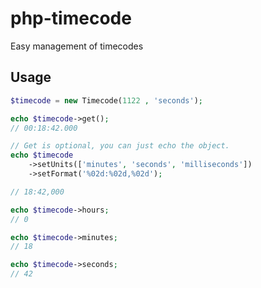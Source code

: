 # php-timecode
Easy management of timecodes

## Usage

```php
$timecode = new Timecode(1122 , 'seconds');

echo $timecode->get();
// 00:18:42.000

// Get is optional, you can just echo the object.
echo $timecode
    ->setUnits(['minutes', 'seconds', 'milliseconds'])
    ->setFormat('%02d:%02d,%02d');

// 18:42,000

echo $timecode->hours;
// 0

echo $timecode->minutes;
// 18

echo $timecode->seconds;
// 42
```
